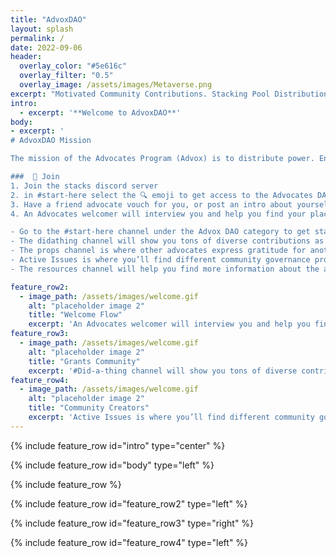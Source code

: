 ```yaml
---
title: "AdvoxDAO"
layout: splash
permalink: /
date: 2022-09-06
header:
  overlay_color: "#5e616c"
  overlay_filter: "0.5"
  overlay_image: /assets/images/Metaverse.png
excerpt: "Motivated Community Contributions. Stacking Pool Distribution. Longterm Community Power & Innovation."
intro: 
  - excerpt: '**Welcome to AdvoxDAO**' 
body:
- excerpt: '
# AdvoxDAO Mission

The mission of the Advocates Program (Advox) is to distribute power. Ensuring voice for generators of value. Advox offers a welcoming space for anyone to get involved in the Stacks community. Supported by Stacks’ unique stacking mechanism, members of Advox share in the value that we collectively create.

###  🤝 Join
1. Join the stacks discord server 
2. in #start-here select the 🔍 emoji to get access to the Advocates DAO category
3. Have a friend advocate vouch for you, or post an intro about yourself directly in the #join-requests channel
4. An Advocates welcomer will interview you and help you find your place in the program

- Go to the #start-here channel under the Advox DAO category to get started and know more about the program
- The didathing channel will show you tons of diverse contributions as examples of the things you can contribute to the ecosystem
- The props channel is where other advocates express gratitude for another community member for something they did, garnering an environment of mutual appreciation.
- Active Issues is where you’ll find different community governance proposals to learn why the advocates program is the way it is now. 
- The resources channel will help you find more information about the advocates program'

feature_row2:
  - image_path: /assets/images/welcome.gif
    alt: "placeholder image 2"
    title: "Welcome Flow"
    excerpt: 'An Advocates welcomer will interview you and help you find your place in the program.'
feature_row3:
  - image_path: /assets/images/welcome.gif
    alt: "placeholder image 2"
    title: "Grants Community"
    excerpt: '#Did-a-thing channel will show you tons of diverse contributions as examples of the things you can contribute to the ecosystem'
feature_row4:
  - image_path: /assets/images/welcome.gif
    alt: "placeholder image 2"
    title: "Community Creators"
    excerpt: 'Active Issues is where you’ll find different community governance proposals.'
---
```

{% include feature_row id="intro" type="center" %}

{% include feature_row id="body" type="left" %}

{% include feature_row %}

{% include feature_row id="feature_row2" type="left" %}

{% include feature_row id="feature_row3" type="right" %}

{% include feature_row id="feature_row4" type="left" %}
